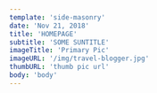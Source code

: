 ```yaml
---
template: 'side-masonry'
date: 'Nov 21, 2018'
title: 'HOMEPAGE'
subtitle: 'SOME SUNTITLE'
imageTitle: 'Primary Pic'
imageURL: '/img/travel-blogger.jpg'
thumbURL: 'thumb pic url'
body: 'body'
---
```


